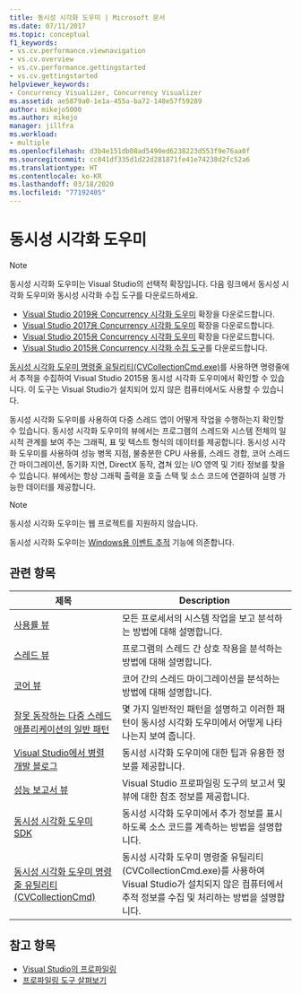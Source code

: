 ```yaml
---
title: 동시성 시각화 도우미 | Microsoft 문서
ms.date: 07/11/2017
ms.topic: conceptual
f1_keywords:
- vs.cv.performance.viewnavigation
- vs.cv.overview
- vs.cv.performance.gettingstarted
- vs.cv.gettingstarted
helpviewer_keywords:
- Concurrency Visualizer, Concurrency Visualizer
ms.assetid: ae5879a0-1e1a-455a-ba72-148e57f59289
author: mikejo5000
ms.author: mikejo
manager: jillfra
ms.workload:
- multiple
ms.openlocfilehash: d3b4e151db08ad5490ed6238223d553f9e76aa0f
ms.sourcegitcommit: cc841df335d1d22d281871fe41e74238d2fc52a6
ms.translationtype: HT
ms.contentlocale: ko-KR
ms.lasthandoff: 03/18/2020
ms.locfileid: "77192405"
---
```

# <a name="concurrency-visualizer"></a>동시성 시각화 도우미

> [!NOTE]
> 동시성 시각화 도우미는 Visual Studio의 선택적 확장입니다. 다음 링크에서 동시성 시각화 도우미와 동시성 시각화 수집 도구를 다운로드하세요.
>
> - [Visual Studio 2019용 Concurrency 시각화 도우미](https://marketplace.visualstudio.com/items?itemName=Diagnostics.DiagnosticsConcurrencyVisualizer2019#overview) 확장을 다운로드합니다.
> - [Visual Studio 2017용 Concurrency 시각화 도우미](https://marketplace.visualstudio.com/items?itemName=VisualStudioProductTeam.ConcurrencyVisualizer2017#overview) 확장을 다운로드합니다.
> - [Visual Studio 2015용 Concurrency 시각화 도우미](https://marketplace.visualstudio.com/items?itemName=Diagnostics.ConcurrencyVisualizerforVisualStudio2015) 확장을 다운로드합니다.
> - [Visual Studio 2015용 Concurrency 시각화 수집 도구](https://www.microsoft.com/download/details.aspx?id=49103)를 다운로드합니다.
>
> [동시성 시각화 도우미 명령줄 유틸리티(CVCollectionCmd.exe)](../profiling/concurrency-visualizer-command-line-utility-cvcollectioncmd.md)를 사용하면 명령줄에서 추적을 수집하여 Visual Studio 2015용 동시성 시각화 도우미에서 확인할 수 있습니다. 이 도구는 Visual Studio가 설치되어 있지 않은 컴퓨터에서도 사용할 수 있습니다.

동시성 시각화 도우미를 사용하여 다중 스레드 앱이 어떻게 작업을 수행하는지 확인할 수 있습니다. 동시성 시각화 도우미의 뷰에서는 프로그램의 스레드와 시스템 전체의 일시적 관계를 보여 주는 그래픽, 표 및 텍스트 형식의 데이터를 제공합니다. 동시성 시각화 도우미를 사용하여 성능 병목 지점, 불충분한 CPU 사용률, 스레드 경합, 코어 스레드 간 마이그레이션, 동기화 지연, DirectX 동작, 겹쳐 있는 I/O 영역 및 기타 정보를 찾을 수 있습니다. 뷰에서는 항상 그래픽 출력을 호출 스택 및 소스 코드에 연결하여 실행 가능한 데이터를 제공합니다.

> [!NOTE]
> 동시성 시각화 도우미는 웹 프로젝트를 지원하지 않습니다.

동시성 시각화 도우미는 [Windows용 이벤트 추적](/windows/win32/etw/event-tracing-portal) 기능에 의존합니다.

## <a name="related-topics"></a>관련 항목

|제목|Description|
|-----------|-----------------|
|[사용률 뷰](../profiling/utilization-view.md)|모든 프로세서의 시스템 작업을 보고 분석하는 방법에 대해 설명합니다.|
|[스레드 뷰](../profiling/threads-view-parallel-performance.md)|프로그램의 스레드 간 상호 작용을 분석하는 방법에 대해 설명합니다.|
|[코어 뷰](../profiling/cores-view.md)|코어 간의 스레드 마이그레이션을 분석하는 방법에 대해 설명합니다.|
|[잘못 동작하는 다중 스레드 애플리케이션의 일반 패턴](../profiling/common-patterns-for-poorly-behaved-multithreaded-applications.md)|몇 가지 일반적인 패턴을 설명하고 이러한 패턴이 동시성 시각화 도우미에서 어떻게 나타나는지 보여 줍니다.|
|[Visual Studio에서 병렬 개발 블로그](https://blogs.msdn.microsoft.com/visualizeparallel/)|동시성 시각화 도우미에 대한 팁과 유용한 정보를 제공합니다.|
|[성능 보고서 뷰](../profiling/performance-report-views.md)|Visual Studio 프로파일링 도구의 보고서 및 뷰에 대한 참조 정보를 제공합니다.|
|[동시성 시각화 도우미 SDK](../profiling/concurrency-visualizer-sdk.md)|동시성 시각화 도우미에서 추가 정보를 표시하도록 소스 코드를 계측하는 방법을 설명합니다.|
|[동시성 시각화 도우미 명령줄 유틸리티(CVCollectionCmd)](../profiling/concurrency-visualizer-command-line-utility-cvcollectioncmd.md)|동시성 시각화 도우미 명령줄 유틸리티(CVCollectionCmd.exe)를 사용하여 Visual Studio가 설치되지 않은 컴퓨터에서 추적 정보를 수집 및 처리하는 방법을 설명합니다.|

## <a name="see-also"></a>참고 항목

- [Visual Studio의 프로파일링](../profiling/index.yml)
- [프로파일링 도구 살펴보기](../profiling/profiling-feature-tour.md)
